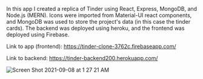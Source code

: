 In this app I created a replica of Tinder using React, Express, MongoDB, and Node.js (MERN). Icons were imported from Material-UI react components, and MongoDB was used to store the project's data (in this case the tinder cards). The backend was deployed using heroku, and the frontend was deployed using Firebase.

Link to app (frontend): https://tinder-clone-3762c.firebaseapp.com/

Link to backend: https://tinder-backend200.herokuapp.com/



![Screen Shot 2021-09-08 at 1 27 21 AM](https://user-images.githubusercontent.com/67943741/132451560-12aa7c91-0252-4836-b3d5-7173b584c00b.png)





